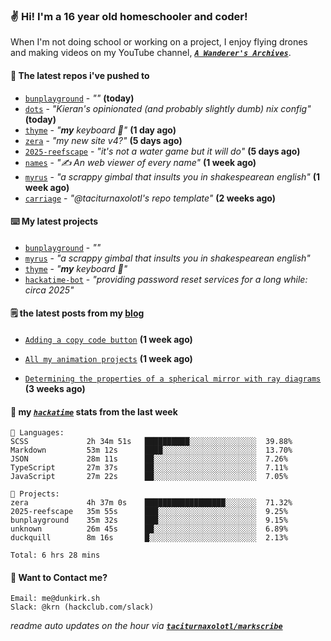 ### ✌️ Hi! I'm a 16 year old homeschooler and coder!

When I'm not doing school or working on a project, I enjoy flying drones and making videos on my YouTube channel, [**_`A Wanderer's Archives`_**](https://youtube.com/@wanderer.archives).

#### 👷 The latest repos i've pushed to

- [`bunplayground`](https://github.com/taciturnaxolotl/bunplayground) - _""_ **(today)**
- [`dots`](https://github.com/taciturnaxolotl/dots) - _"Kieran's opinionated (and probably slightly dumb) nix config"_ **(today)**
- [`thyme`](https://github.com/taciturnaxolotl/thyme) - _"**my** keyboard 🫶"_ **(1 day ago)**
- [`zera`](https://github.com/taciturnaxolotl/zera) - _"my new site v4?"_ **(5 days ago)**
- [`2025-reefscape`](https://github.com/df1317/2025-reefscape) - _"it's not a water game but it will do"_ **(5 days ago)**
- [`names`](https://github.com/aramshiva/names) - _"✍️ An web viewer of every name"_ **(1 week ago)**
- [`myrus`](https://github.com/taciturnaxolotl/myrus) - _"a scrappy gimbal that insults you in shakespearean english"_ **(1 week ago)**
- [`carriage`](https://github.com/taciturnaxolotl/carriage) - _"@taciturnaxolotl's repo template"_ **(2 weeks ago)**

#### ⌨️ My latest projects

- [`bunplayground`](https://github.com/taciturnaxolotl/bunplayground) - _""_
- [`myrus`](https://github.com/taciturnaxolotl/myrus) - _"a scrappy gimbal that insults you in shakespearean english"_
- [`thyme`](https://github.com/taciturnaxolotl/thyme) - _"**my** keyboard 🫶"_
- [`hackatime-bot`](https://github.com/taciturnaxolotl/hackatime-bot) - _"providing password reset services for a long while: circa 2025"_

#### 🗒️ the latest posts from my [blog](https://dunkirk.sh)

- [`Adding a copy code button`](https://dunkirk.sh/blog/adding-a-copy-button/) **(1 week ago)**

- [`All my animation projects`](https://dunkirk.sh/blog/my-animations/) **(1 week ago)**

- [`Determining the properties of a spherical mirror with ray diagrams`](https://dunkirk.sh/blog/spherical-ray-diagrams/) **(3 weeks ago)**



#### 📡 my [_`hackatime`_](https://waka.hackclub.com) stats from the last week

```text
💾 Languages:
SCSS             2h 34m 51s   ██████████░░░░░░░░░░░░░░░  39.88%
Markdown         53m 12s      ████░░░░░░░░░░░░░░░░░░░░░  13.70%
JSON             28m 11s      ██░░░░░░░░░░░░░░░░░░░░░░░  7.26%
TypeScript       27m 37s      ██░░░░░░░░░░░░░░░░░░░░░░░  7.11%
JavaScript       27m 22s      ██░░░░░░░░░░░░░░░░░░░░░░░  7.05%

💼 Projects:
zera             4h 37m 0s    ██████████████████░░░░░░░  71.32%
2025-reefscape   35m 55s      ███░░░░░░░░░░░░░░░░░░░░░░  9.25%
bunplayground    35m 32s      ███░░░░░░░░░░░░░░░░░░░░░░  9.15%
unknown          26m 45s      ██░░░░░░░░░░░░░░░░░░░░░░░  6.89%
duckquill        8m 16s       █░░░░░░░░░░░░░░░░░░░░░░░░  2.13%

Total: 6 hrs 28 mins
```

#### 📮 Want to Contact me?

```text
Email: me@dunkirk.sh
Slack: @krn (hackclub.com/slack)
```

_readme auto updates on the hour via [**`taciturnaxolotl/markscribe`**](https://github.com/taciturnaxolotl/markscribe)_
